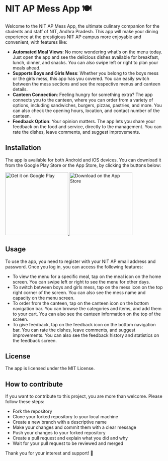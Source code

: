 # NIT AP Mess App 🍽️

Welcome to the NIT AP Mess App, the ultimate culinary companion for the students and staff of NIT, Andhra Pradesh. This app will make your dining experience at the prestigious NIT AP campus more enjoyable and convenient, with features like:

- **Automated Meal Views**: No more wondering what's on the menu today. Just open the app and see the delicious dishes available for breakfast, lunch, dinner, and snacks. You can also swipe left or right to plan your meals ahead.
- **Supports Boys and Girls Mess**: Whether you belong to the boys mess or the girls mess, this app has you covered. You can easily switch between the mess sections and see the respective menus and canteen details.
- **Canteen Connection**: Feeling hungry for something extra? The app connects you to the canteen, where you can order from a variety of options, including sandwiches, burgers, pizzas, pastries, and more. You can also check the opening hours, location, and contact number of the canteen.
- **Feedback Option**: Your opinion matters. The app lets you share your feedback on the food and service, directly to the management. You can rate the dishes, leave comments, and suggest improvements.


## Installation

The app is available for both Android and iOS devices. You can download it from the Google Play Store or the App Store, by clicking the buttons below:

<a href="https://play.google.com/store/apps/details?id=com.nitmess.com&pli=1">
  <img src="https://play.google.com/intl/en_us/badges/static/images/badges/en_badge_web_generic.png" width="200" alt="Get it on Google Play">
</a>

<a href="https://apps.apple.com/in/app/nit-ap-mess-app/id6470261118">
  <img src="https://developer.apple.com/app-store/marketing/guidelines/images/badge-download-on-the-app-store.svg" width="200" alt="Download on the App Store">
</a>

## Usage

To use the app, you need to register with your NIT AP email address and password. Once you log in, you can access the following features:

- To view the menu for a specific meal, tap on the meal icon on the home screen. You can swipe left or right to see the menu for other days.
- To switch between boys and girls mess, tap on the mess icon on the top right corner of the screen. You can also see the mess name and capacity on the menu screen.
- To order from the canteen, tap on the canteen icon on the bottom navigation bar. You can browse the categories and items, and add them to your cart. You can also see the canteen information on the top of the screen.
- To give feedback, tap on the feedback icon on the bottom navigation bar. You can rate the dishes, leave comments, and suggest improvements. You can also see the feedback history and statistics on the feedback screen.

## License

The app is licensed under the MIT License.

## How to contribute

If you want to contribute to this project, you are more than welcome. Please follow these steps:

- Fork the repository
- Clone your forked repository to your local machine
- Create a new branch with a descriptive name
- Make your changes and commit them with a clear message
- Push your changes to your forked repository
- Create a pull request and explain what you did and why
- Wait for your pull request to be reviewed and merged

Thank you for your interest and support! 🙏

